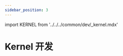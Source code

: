 ```yaml
---
sidebar_position: 3
---
```


import KERNEL from '../../../common/dev/\_kernel.mdx'

# Kernel 开发

<KERNEL model="Radxa ROCK 5C" soc="rockchip" />
